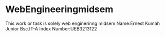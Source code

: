 # WebEngineeringmidsem
This work or task  is solely web enginerinng midsem 
Name:Ernest Kumah Junior
Bsc.IT-A
Index Number:UEB3213122
